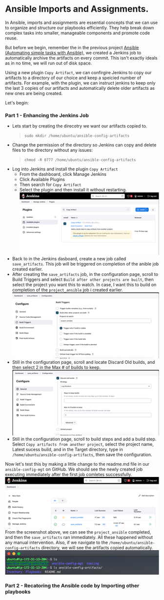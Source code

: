 # Ansible Imports and Assignments.

In Ansible, imports and assignments are essential concepts that we can use to organize and structure our playbooks efficiently. They help break down complex tasks into smaller, manageable components and promote code reuse.

But before we begin, remember the in the previous project [Ansible (Automating simple tasks with Ansible)](https://github.com/iamYole/DIO-Projects/tree/main/Project%2012%20-%20Automating%20simple%20tasks%20with%20Ansible), we created a Jenkins job to automatically archive the artifacts on every commit. This isn't exactly ideals as in no time, we will run out of disk space.

Using a new plugin `Copy Artifact`, we can confirgire Jenkins to copy our artifacts to a directory of our choice and keep a speicied number of artifacts. For example, with the plugin, we can instruct jenkins to keep only the last 3 copies of our artifacts and automatically delete older artifacts as new ones are being created.

Let's begin:

### Part 1 - Enhancing the Jenkins Job

- Lets start by creating the direcotry we want our artifacts copied to.
  > `sudo mkdir /home/ubuntu/ansible-config-artifacts`
- Change the permission of the directory so Jenkins can copy and delete files to the directory without any issues:
  > `chmod -R 0777 /home/ubuntu/ansible-config-artifacts`
- Log into Jenkins and install the plugin `Copy Artifact`
  - From the dashboard, click Manage Jenkins
  - Click Available Plugins
  - Then search for `Copy Artifact`
  - Select the plugin and then install it without restarting.
    ![Alt text](Images/Img_01.png)
- Back to in the Jenkins dasboard, create a new job called `save_artifacts`. This job will be triggered on completion of the anible job created earlier.
- After creating the `save_artifacts` job, in the configuration page, scroll to Build Triggers and select `Build after other projects are built`, then select the project you want this to watch. In case, I want this to build on completion of the `project_ansible` job i created earlier.
  ![Alt text](Images/Img_02.png)
- Still in the configuration page, scroll and locate Discard Old builds, and then select 2 in the Max # of builds to keep.
  ![Alt text](Images/Img_03.png)
- Still in the configuration page, scroll to build steps and add a build step. Select `Copy artifacts from another project`, select the project name, Latest sucess build, and in the Target directory, type in `/home/ubuntu/ansible-config-artifacts`, then save the configuration.

Now let's test this by making a little change to the readme.md file in our `ansible-config-mgt` on GitHub. We should see the newly created job executing immediately after the first job comletes successfully.
![Alt text](Images/Img_05.png)
From the screenshot above, we can see the `project_ansible` completed, and then the `save_artifacts` ran immediately. All these happened without any manual intervention. Also, if we navigate to the `/home/ubuntu/ansible-config-artifacts` directory, we will see the artifacts copied automatically.
![Alt text](Images/Img_06.png)

### Part 2 - Recatoring the Ansible code by Importing other playbooks
